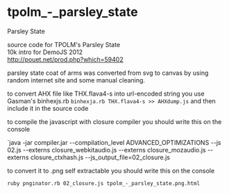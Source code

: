 tpolm_-_parsley_state
=====================

Parsley State


source code for TPOLM's Parsley State  
10k intro for DemoJS 2012  
http://pouet.net/prod.php?which=59402  


parsley state coat of arms was converted from svg to canvas by using random internet site and some manual cleaning.

to convert AHX file like THX.flava4-s into url-encoded string you use Gasman's binhexjs.rb
`binhexja.rb THX.flava4-s >> AHXdump.js`
and then include it in the source code

to compile the javascript with closure compiler you should write this on the console

`java -jar compiler.jar --compilation_level ADVANCED_OPTIMIZATIONS --js 02.js --externs closure_webkitaudio.js --externs closure_mozaudio.js --externs closure_ctxhash.js --js_output_file=02_closure.js

to convert it to .png self extractable you should write this on the console

`ruby pnginator.rb 02_closure.js tpolm_-_parsley_state.png.html`

